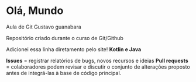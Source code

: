 # Olá, Mundo
 Aula de Git Gustavo guanabara

 Repositório criado durante o curso de Git/Github

 Adicionei essa linha diretamento pelo site! 
**Kotlin e Java**

**Issues** = registrar relatórios de bugs, novos recursos e ideias
**Pull requests** = colaboradores podem revisar e discutir o conjunto de alterações proposto antes de integrá-las à base de código principal.
